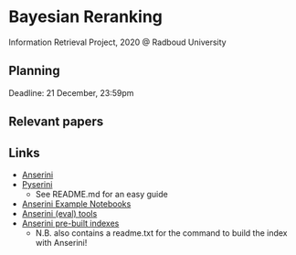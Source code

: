 # Bayesian Reranking

Information Retrieval Project, 2020 @ Radboud University

## Planning

Deadline: 21 December, 23:59pm

## Relevant papers

## Links

- [Anserini](https://github.com/castorini/anserini)
- [Pyserini](https://github.com/castorini/pyserini)
    * See README.md for an easy guide
- [Anserini Example Notebooks](https://github.com/castorini/anserini-notebooks)
- [Anserini (eval) tools](https://github.com/castorini/anserini-tools)
- [Anserini pre-built indexes](https://git.uwaterloo.ca/jimmylin/anserini-indexes)
    * N.B. also contains a readme.txt for the command to build the index with Anserini!
